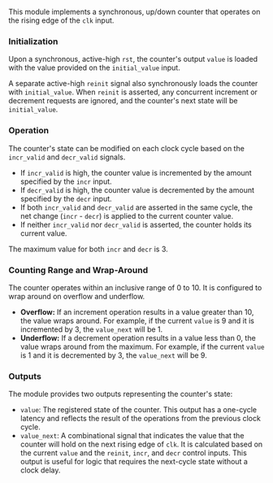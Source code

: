 This module implements a synchronous, up/down counter that operates on the rising edge of the `clk` input.

### Initialization

Upon a synchronous, active-high `rst`, the counter's output `value` is loaded with the value provided on the `initial_value` input.

A separate active-high `reinit` signal also synchronously loads the counter with `initial_value`. When `reinit` is asserted, any concurrent increment or decrement requests are ignored, and the counter's next state will be `initial_value`.

### Operation

The counter's state can be modified on each clock cycle based on the `incr_valid` and `decr_valid` signals.
- If `incr_valid` is high, the counter value is incremented by the amount specified by the `incr` input.
- If `decr_valid` is high, the counter value is decremented by the amount specified by the `decr` input.
- If both `incr_valid` and `decr_valid` are asserted in the same cycle, the net change (`incr` - `decr`) is applied to the current counter value.
- If neither `incr_valid` nor `decr_valid` is asserted, the counter holds its current value.

The maximum value for both `incr` and `decr` is 3.

### Counting Range and Wrap-Around

The counter operates within an inclusive range of 0 to 10. It is configured to wrap around on overflow and underflow.
- **Overflow:** If an increment operation results in a value greater than 10, the value wraps around. For example, if the current `value` is 9 and it is incremented by 3, the `value_next` will be 1.
- **Underflow:** If a decrement operation results in a value less than 0, the value wraps around from the maximum. For example, if the current `value` is 1 and it is decremented by 3, the `value_next` will be 9.

### Outputs

The module provides two outputs representing the counter's state:
- `value`: The registered state of the counter. This output has a one-cycle latency and reflects the result of the operations from the previous clock cycle.
- `value_next`: A combinational signal that indicates the value that the counter will hold on the next rising edge of `clk`. It is calculated based on the current `value` and the `reinit`, `incr`, and `decr` control inputs. This output is useful for logic that requires the next-cycle state without a clock delay.